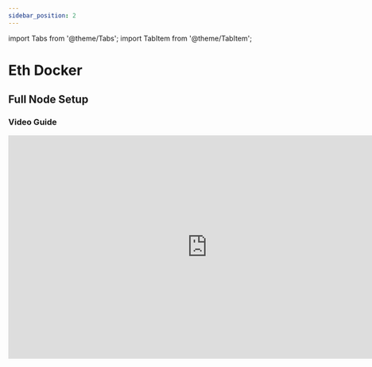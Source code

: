 ```yaml
---
sidebar_position: 2
---
```


import Tabs from '@theme/Tabs';
import TabItem from '@theme/TabItem';

# Eth Docker

## Full Node Setup

### Video Guide
<iframe width="800" height="450" src="https://www.youtube.com/embed/PQ5qLfbBeTI" title="YouTube video player" frameBorder="0" allow="accelerometer; autoplay; clipboard-write; encrypted-media; gyroscope; picture-in-picture" allowFullScreen />


:::warning
For Testnet setups, replace all Holesky options with Hoodi.
:::

### Download & configure ETH Docker

```bash
cd ~ && git clone https://github.com/eth-educators/eth-docker.git && cd eth-docker
sudo usermod -aG sudo $USER
exit
cd eth-docker
./ethd install
source ~/.profile
````

You can now run `ethd` from anywhere. Configure the service:

```bash
ethd config
```

<details>
<summary>ETH Docker TUI Navigation</summary>

1. **Arrow** & **Tab**: cycle options
2. **Space bar**: select option
3. **Enter**: confirm option
4. **Ctrl+C**: exit view

</details>

**Follow the prompts to:**

1. Choose **Mainnet** or **Hoodi** → **Lido-compatible node (Community Staking / Simple DVT)** → **\[Community Staking] CSM node**
2. Select your consensus and execution clients
3. Use default **Checkpoint Sync URL**, **yes** for MEV Boost, **select all** relays, **yes** for Grafana dashboards, and set optional graffiti
4. **\[For Testnet only]** **yes** to generate validator keys: set quantity, password, save mnemonic, verify fee recipient on [CSM Operator Portal](https://operatorportal.lido.fi/modules/community-staking-module)
5. **\[For Mainnet]** **no** to generate keys here (use secure workflow in [Key Generation for Mainnet guide](../../generating-validator-keys/key-generation-for-mainnet/))

## Address Tabs

<Tabs>
  <TabItem value="withdrawal" label="Withdrawal Address">
    <ul>
      <li><strong>Mainnet:</strong> <a href="https://etherscan.io/address/0xb9d7934878b5fb9610b3fe8a5e441e8fad7e293f">0xB9D7934878B5FB9610B3fE8A5e441e8fad7E293f</a></li>
      <li><strong>Hoodi:</strong> <a href="https://hoodi.etherscan.io/address/0x4473dCDDbf77679A643BdB654dbd86D67F8d32f2">0x4473dCDDbf77679A643BdB654dbd86D67F8d32f2</a></li>
    </ul>
  </TabItem>
  <TabItem value="fee" label="Fee Recipient Address">
    <ul>
      <li><strong>Mainnet:</strong> <a href="https://etherscan.io/address/0x388C818CA8B9251b393131C08a736A67ccB19297">0x388C818CA8B9251b393131C08a736A67ccB19297</a></li>
      <li><strong>Hoodi:</strong> <a href="https://hoodi.etherscan.io/address/0x9b108015fe433F173696Af3Aa0CF7CDb3E104258">0x9b108015fe433F173696Af3Aa0CF7CDb3E104258</a></li>
    </ul>
  </TabItem>
</Tabs>

### Start ETH Docker

```bash
ethd start
```

### Import validator keys

```bash
sudo cp <path-to-keystore> ~/eth-docker/.eth/validator_keys
sudo chown -R $USER:$USER ~/eth-docker/.eth/validator_keys
ethd keys import
```

### Upload deposit data

```bash
cat ~/eth-docker/.eth/validator_keys/deposit*json
```

### View Logs

```bash
ethd logs <container_name> -f --tail 20
```

**Containers:**

```
blackbox-exporter  consensus                  execution                  json-exporter
node-exporter     promtail                   cadvisor                   ethereum-metrics-exporter
grafana           loki                       prometheus                 validator
```

### Useful commands

```bash
ethd help       # list commands
ethd update     # update all clients & stack
ethd down       # stop ETH Docker
ethd restart    # restart services
ethd terminate  # delete and reinstall
```